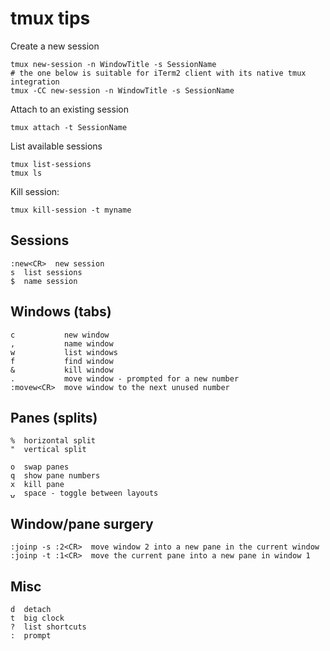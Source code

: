# tmux tips

Create a new session

    tmux new-session -n WindowTitle -s SessionName
    # the one below is suitable for iTerm2 client with its native tmux integration
    tmux -CC new-session -n WindowTitle -s SessionName

Attach to an existing session

    tmux attach -t SessionName

List available sessions

    tmux list-sessions
    tmux ls

Kill session:

    tmux kill-session -t myname


## Sessions

    :new<CR>  new session
    s  list sessions
    $  name session

## Windows (tabs)

    c           new window
    ,           name window
    w           list windows
    f           find window
    &           kill window
    .           move window - prompted for a new number
    :movew<CR>  move window to the next unused number

## Panes (splits)

    %  horizontal split
    "  vertical split
    
    o  swap panes
    q  show pane numbers
    x  kill pane
    ⍽  space - toggle between layouts

## Window/pane surgery

    :joinp -s :2<CR>  move window 2 into a new pane in the current window
    :joinp -t :1<CR>  move the current pane into a new pane in window 1


## Misc

    d  detach
    t  big clock
    ?  list shortcuts
    :  prompt
